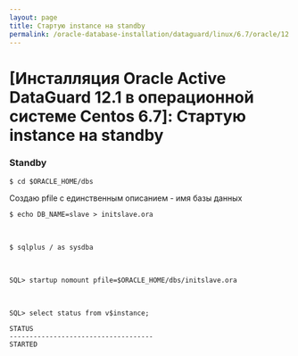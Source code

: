 ```yaml
---
layout: page
title: Стартую instance на standby
permalink: /oracle-database-installation/dataguard/linux/6.7/oracle/12.1/startup-instance-on-standby/
---
```


# [Инсталляция Oracle Active DataGuard 12.1 в операционной системе Centos 6.7]: Стартую instance на standby



### Standby


	$ cd $ORACLE_HOME/dbs

Создаю pfile с единственным описанием - имя базы данных

	$ echo DB_NAME=slave > initslave.ora

<br/>

	$ sqlplus / as sysdba

<br/>

	SQL> startup nomount pfile=$ORACLE_HOME/dbs/initslave.ora

<br/>

	SQL> select status from v$instance;

	STATUS
	------------------------------------
	STARTED
